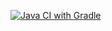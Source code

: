 [![Java CI with Gradle](https://github.com/Alekseev007/api/actions/workflows/gradle.yml/badge.svg)](https://github.com/Alekseev007/api/actions/workflows/gradle.yml)
